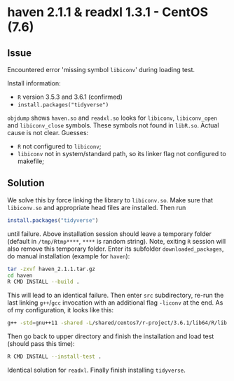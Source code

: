 haven 2.1.1 & readxl 1.3.1 - CentOS (7.6)
=========================================

## Issue

Encountered error 'missing symbol `libiconv`' during loading test.

Install information:

* `R` version 3.5.3 and 3.6.1 (confirmed)
* `install.packages("tidyverse")`

`objdump` shows `haven.so` and `readxl.so` looks for `libiconv`, `libiconv_open` and `libiconv_close` symbols.
These symbols not found in `libR.so`.
Actual cause is not clear.
Guesses:
* `R` not configured to `libiconv`;
* `libiconv` not in system/standard path, so its linker flag not configured to makefile;

## Solution

We solve this by force linking the library to `libiconv.so`.
Make sure that `libiconv.so` and appropriate head files are installed.
Then run
```r
install.packages("tidyverse")
```
until failure.
Above installation session should leave a temporary folder (default in `/tmp/Rtmp****`, `****` is random string).
Note, exiting `R` session will also remove this temporary folder.
Enter its subfolder `downloaded_packages`, do manual installation (example for `haven`):
```bash
tar -zxvf haven_2.1.1.tar.gz
cd haven
R CMD INSTALL --build .
```

This will lead to an identical failure.
Then enter `src` subdirectory, re-run the last linking `g++`/`gcc` invocation with an additional flag `-liconv` at the end.
As of my configuration, it looks like this:
```bash
g++ -std=gnu++11 -shared -L/shared/centos7/r-project/3.6.1/lib64/R/lib -Wl,-rpath,/home/li.gua/.local/lib,-rpath,/shared/centos7/gcc/7.2.0/lib64 -o haven.so tagged_na.o readstat/readstat_parser.o readstat/readstat_metadata.o readstat/readstat_io_unistd.o readstat/readstat_bits.o readstat/readstat_variable.o readstat/readstat_writer.o readstat/readstat_error.o readstat/readstat_convert.o readstat/CKHashTable.o readstat/readstat_malloc.o readstat/readstat_value.o readstat/sas/readstat_xport_write.o readstat/sas/readstat_sas7bcat_read.o readstat/sas/readstat_sas7bdat_write.o readstat/sas/readstat_sas7bcat_write.o readstat/sas/ieee.o readstat/sas/readstat_xport_read.o readstat/sas/readstat_sas.o readstat/sas/readstat_sas_rle.o readstat/sas/readstat_xport.o readstat/sas/readstat_sas7bdat_read.o readstat/spss/readstat_sav_compress.o readstat/spss/readstat_spss_parse.o readstat/spss/readstat_sav_read.o readstat/spss/readstat_por_read.o readstat/spss/readstat_sav.o readstat/spss/readstat_por.o readstat/spss/readstat_sav_parse_timestamp.o readstat/spss/readstat_zsav_read.o readstat/spss/readstat_sav_write.o readstat/spss/readstat_zsav_compress.o readstat/spss/readstat_spss.o readstat/spss/readstat_por_write.o readstat/spss/readstat_zsav_write.o readstat/spss/readstat_sav_parse.o readstat/spss/readstat_por_parse.o readstat/stata/readstat_dta_read.o readstat/stata/readstat_dta.o readstat/stata/readstat_dta_parse_timestamp.o readstat/stata/readstat_dta_write.o DfReader.o DfWriter.o haven_types.o RcppExports.o -lz -L/shared/centos7/r-project/3.6.1/lib64/R/lib -lR -liconv
```
Then go back to upper directory and finish the installation and load test (should pass this time):
```bash
R CMD INSTALL --install-test .
```

Identical solution for `readxl`.
Finally finish installing `tidyverse`.
